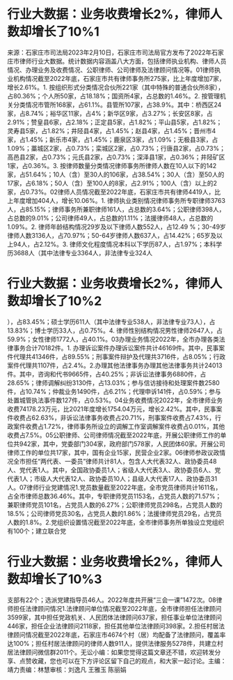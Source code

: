 # 行业大数据：业务收费增长2%，律师人数却增长了10%1

来源：石家庄市司法局2023年2月10日，石家庄市司法局官方发布了2022年石家庄市律师行业大数据。统计数据内容涵盖八大方面，包括律师执业机构、律师人员情况、办理业务及收费情况、公职律师、公司律师及法律顾问情况等。01律师执业机构情况截至2022年底，石家庄市共有律师事务所275家，比上年度增加7家，增长2.61%。1. 按组织形式分类情况合伙所221家（其中特殊的普通合伙所8家），占80.36%；个人所50家，占18.18%；国资所4家，占总数的1.46%。2. 按管理机关分类情况市管所168家，占61.1%。县管所107家，占38.9%。其中：桥西区24家，占8.74%；裕华区11家，占4%；新华区9家，占3.27%；长安区8家，占2.91%；赞皇县6家，占2.18%；正定县5家，占1.82%；平山县5家，占1.82%；灵寿县5家，占1.82%；井陉县4家，占1.45%；赵县4家，占1.45%；晋州市4家，占1.45%；新乐市4家，占1.45%；鹿泉区3家，占1.09%；无极县3家，占1.09%；藁城区2家，占0.73%；栾城区2家，占0.73%；行唐县2家，占0.73%；高邑县2家，占0.73%；元氏县2家，占0.73%；深泽县1家，占0.36%；井陉矿区1家，占0.36%。3. 按律师数量分类情况律师事务所律师人数在10人以下的142家，占51.64%；10人（含）至30人的106家，占38.54%；30人（含）至50人的17家，占6.18%；50人（含）至100人的8家，占2.91%；100人（含）以上的2家，占0.73%。02律师人员情况截至2022年底，石家庄市共有律师4419人，比上年度增加404人，增长10.06%。1. 律师执业类别情况律师事务所专职律师3763人，占85.15%；律师事务所兼职律师161人，占总数的3.64%；公职律师398人，占总数的9.01%；公司律师49人，占总数的1.11%；法援律师48人，占总数的1.09%。2. 律师年龄结构情况29岁及以下律师人数552人，占12.49 %；30-49岁律师人数3136人，占70.97%；50-64岁律师人数637人，占14.42%；65岁及以上94人，占2.12%。3. 律师文化程度情况本科以下学历87人，占1.97%；本科学历3688人（其中法律专业3364人，非法律专业324人

# 行业大数据：业务收费增长2%，律师人数却增长了10%2

），占83.45%；硕士学历611人（其中法律专业538人，非法律专业73人），占13.83%；博士学历33人，占0.75%。4. 律师性别结构情况男性律师2647人，占59.9%；女性律师1772人，占40.1%。03办理业务情况2022年，全市办理各类法律事务合计70182件。1. 办理诉讼案件办理诉讼案件共计46169件。其中，民事案件代理共41346件，占89.55%；刑事案件辩护及代理共3716件，占8.05%；行政案件代理共1107件，占2.4%。2.办理其他法律事务办理其他法律事务共计24013件。其中，咨询和代书9665件，占40.25%；非诉讼法律事务6880件，占28.65%；律师调解纠纷3130件，占13.03%；参与信访接待和处理案件数2580件，占10.74%；仲裁业务1490件，占6.21%；代理申诉141件，占0.59%；参与处置城管执法事件数127件，占0.53%。04业务收费情况2022年，全市律师业务收费74178.23万元，比2021年度增长1754.04万元，增长2.42%。其中，民事案件收费占62.63%，非诉讼法律事务收费占20.71%，刑事案件收费占7.43%，行政案件收费占1.72%，律师事务所设立的调解工作室调解案件收费占0.01%，其他收费占7.5%。05公职律师、公司律师情况截至2022年底，开展公职律师工作的单位共942家，其中，党委部门304家，政府部门578家，人民团体60家。开展公司律师工作的单位共17家，其中，国有企业15家，民营企业2家。06律师参政议政情况全市担任“两代表、一委员”律师共计81人，包含人大代表32人、政协委员48人、党代表1人。其中，全国政协委员1人；省级人大代表3人、政协委员6人、党代表1人；市级人大代表12人、政协委员10人；县级人大代表17人、政协委员31人。07律师行业党建情况1.党员数量截至2022年底，全市党员律师共计1611名，占全市律师总数36.46%。其中，专职律师党员1153名，占党员人数的71.57%；兼职律师党员101名，占党员人数的6.27%；公职律师党员298名，占党员人数的18.5%；公司律师党员30名，占党员人数的1.86%；法援律师党员29名，占党员人数的1.8%。2.党组织设置情况截至2022年底，全市律师事务所单独设立党组织有100个；建立联合党

# 行业大数据：业务收费增长2%，律师人数却增长了10%3

支部有22个；选派党建指导员46人。2022年度共开展“三会一课”1472次。08律师担任法律顾问情况1.法律顾问单位情况截至2022年底，全市律师担任法律顾问3599家，其中担任党政机关、人民团体法律顾问637家，担任事业单位法律顾问446家，担任企业法律顾问2118家，担任其他单位法律顾问398家。2.担任村居法律顾问情况截至2022年底，石家庄市4674个村（居）均配备了法律顾问，覆盖率达100%；担任村居法律顾问的律师人数911人，提供法律服务5278件，共建立村居法律顾问微信群2011个。无讼小编：如果您觉得这篇文章还不错，欢迎转发分享、点赞收藏，您也可以在下方评论区留下自己的观点，和大家一起讨论。主编：靖力责编：林慧审核：刘逸凡 王雅玉 陈丽娟 


